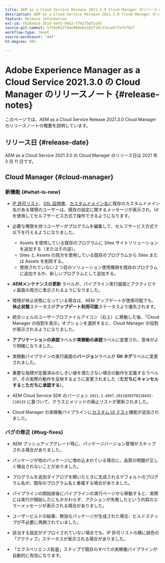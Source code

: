 ```yaml
---
title: AEM as a Cloud Service Release 2021.3.0 Cloud Manager のリリースノート
description: AEM as a Cloud Service Release 2021.3.0 Cloud Manager のリリースノート
feature: Release Information
exl-id: f826e0c6-3b1d-44f5-99a2-f792f5df3a55
source-git-commit: 575be022704e998e63162f19c37ece877efef627
workflow-type: tm+mt
source-wordcount: '447'
ht-degree: 96%

---
```


# Adobe Experience Manager as a Cloud Service 2021.3.0 の Cloud Manager のリリースノート {#release-notes}

このページでは、AEM as a Cloud Service Release 2021.3.0 Cloud Manager のリリースノートの概要を説明しています。

## リリース日 {#release-date}

AEM as a Cloud Service 2021.3.0 の Cloud Manager のリリース日は 2021 年 3 月 11 日です。


## Cloud Manager {#cloud-manager}

### 新機能 {#what-is-new}

* [IP 許可リスト](/help/implementing/cloud-manager/ip-allow-lists/managing-ip-allow-lists.md#pre-existing-cdn)、[SSL 証明書](/help/implementing/cloud-manager/managing-ssl-certifications/managing-certificates.md#pre-existing-cdn)、[カスタムドメイン名](/help/implementing/cloud-manager/custom-domain-names/check-domain-name-status.md#pre-existing-cdn)に既存のカスタムドメイン名がある環境のユーザーは、既存の設定に関するメッセージが表示され、UI を使用してセルフサービス方式で操作できるようになります。

* 必要な権限を持つユーザーがプログラムを編集して、セルフサービス方式で以下を行えるようになりました。
   * Assets を使用している既存のプログラムに Sites サイトソリューションを追加する（またはその逆）。
   * Sites と Assets の両方を使用している既存のプログラムから Sites または Assets を削除する。
   * 使用されていない 2 つ目のソリューション使用権限を既存のプログラムに追加するか、新しいプログラムとして追加する。

* **AEMメンテナンスの更新** ラベルが、パイプライン実行画面とアクティビティ画面の両方に表示されるようになりました。

* 環境が休止状態になっている場合は、AEM アップデートが使用可能でも、**休止状態**&#x200B;ステータスが&#x200B;**アップデート利用可能**&#x200B;ステータスより優先されます。

* 統合シェルのユーザープロファイルアイコン（右上）に移動した後、「Cloud Manager の役割を表示」オプションを選択すると、Cloud Manager の役割が表示されるようになりました。

* **アプリケーションの承認**&#x200B;ラベルが&#x200B;**実稼動の承認**&#x200B;ラベルに変更され、意味がより明確になりました。

* 実稼動パイプラインの実行画面の&#x200B;**バージョン**&#x200B;ラベルが **Git タグ**&#x200B;ラベルに変更されました。

* 重要な指標が定義済みのしきい値を満たさない場合の動作を定義するラベルが、その実際の動作を反映するように変更されました（**ただちにキャンセルする**&#x200B;と&#x200B;**ただちに承認する**）。

* AEM Cloud Service SDK のバージョン `2021.3.4997.20210303T022849Z-210225` に基づいて、クラスとメソッドの廃止リストが更新されました。

* Cloud Manager の実稼働パイプラインに[カスタム UI テスト](/help/implementing/cloud-manager/functional-testing.md#custom-ui-testing)機能が追加されました。

### バグの修正  {#bug-fixes}

* AEM プッシュアップグレード時に、パッケージバージョン管理がスキップされる場合がありました。

* パッケージが他のパッケージに埋め込まれている場合に、品質の問題が正しく検出されないことがありました。

* プログラムを追加ダイアログを開いたときに生成されるデフォルトのプログラム名が、既存のプログラム名と重複する場合がありました。

* パイプラインの開始直後にパイプラインの実行ページから移動すると、実際には実行が開始したにもかかわらず、アクションが失敗したという内容のエラーメッセージが表示される場合がありました。

* ユーザービルドの結果、無効なパッケージが生成された場合、ビルドステップが不必要に再開されていました。

* 該当する設定がデプロイされていない場合でも、IP 許可リストの横に緑色の「アクティブ」ステータスが表示される場合がありました。

* 「エクスペリエンス監査」ステップで既存のすべての実稼働パイプラインが自動的に有効になります。
